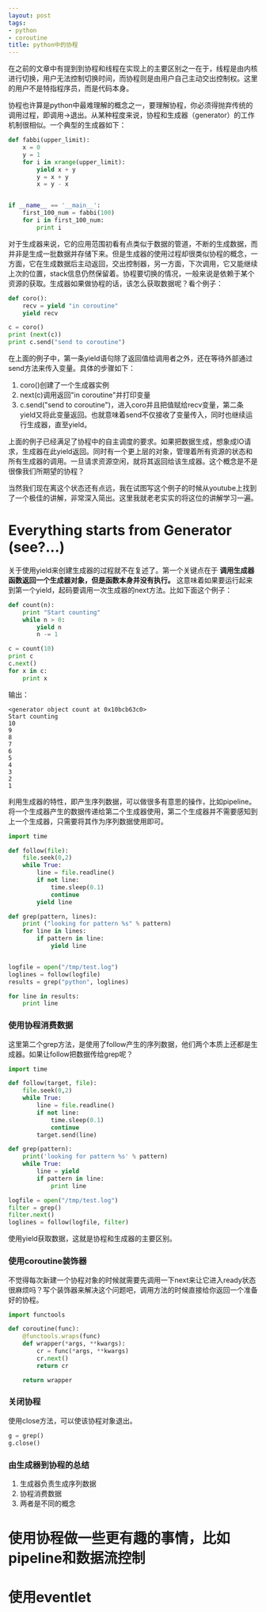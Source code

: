 ```yaml
---
layout: post
tags:
- python
- coroutine
title: python中的协程
---
```

在之前的文章中有提到到协程和线程在实现上的主要区别之一在于，线程是由内核进行切换，用户无法控制切换时间，而协程则是由用户自己主动交出控制权。这里的用户不是特指程序员，而是代码本身。

协程也许算是python中最难理解的概念之一，要理解协程，你必须得抛弃传统的调用过程，即调用->退出。从某种程度来说，协程和生成器（generator）的工作机制很相似。一个典型的生成器如下：

```python
def fabbi(upper_limit):
    x = 0
    y = 1
    for i in xrange(upper_limit):
        yield x + y
        y = x + y
        x = y - x


if __name__ == '__main__':
    first_100_num = fabbi(100)
    for i in first_100_num:
        print i
```

对于生成器来说，它的应用范围初看有点类似于数据的管道，不断的生成数据，而并非是生成一批数据并存储下来。但是生成器的使用过程却很类似协程的概念，一方面，它在生成数据后主动返回，交出控制器，另一方面，下次调用，它又能继续上次的位置，stack信息仍然保留着。协程要切换的情况，一般来说是依赖于某个资源的获取。生成器如果做协程的话，该怎么获取数据呢？看个例子：

```python
def coro():
    recv = yield "in coroutine"
    yield recv

c = coro()
print (next(c))
print c.send("send to coroutine")
```

在上面的例子中，第一条yield语句除了返回值给调用者之外，还在等待外部通过send方法来传入变量。具体的步骤如下：

1. coro()创建了一个生成器实例
2. next(c)调用返回"in coroutine"并打印变量
3. c.send("send to coroutine")，进入coro并且把值赋给recv变量，第二条yield又将此变量返回。也就意味着send不仅接收了变量传入，同时也继续运行生成器，直至yield。

上面的例子已经满足了协程中的自主调度的要求。如果把数据生成，想象成IO请求，生成器在此yield返回。同时有一个更上层的对象，管理着所有资源的状态和所有生成器的调用。一旦请求资源空闲，就将其返回给该生成器。这个概念是不是很像我们所期望的协程？

当然我们现在离这个状态还有点远，我在试图写这个例子的时候从youtube上找到了一个极佳的讲解，非常深入简出。这里我就老老实实的将这位的讲解学习一遍。

# Everything starts from Generator (see?...)
关于使用yield来创建生成器的过程就不在复述了。第一个关键点在于 **调用生成器函数返回一个生成器对象，但是函数本身并没有执行。** 这意味着如果要运行起来到第一个yield，起码要调用一次生成器的next方法。比如下面这个例子：

```python
def count(n):
    print "Start counting"
    while n > 0:
        yield n
        n -= 1

c = count(10)
print c
c.next()
for x in c:
    print x
```

输出：

```
<generator object count at 0x10bcb63c0>
Start counting
10
9
8
7
6
5
4
3
2
1
```

利用生成器的特性，即产生序列数据，可以做很多有意思的操作，比如pipeline。将一个生成器产生的数据传递给第二个生成器使用，第二个生成器并不需要感知到上一个生成器，只需要将其作为序列数据使用即可。

```python
import time

def follow(file):
    file.seek(0,2)
    while True:
        line = file.readline()
        if not line:
            time.sleep(0.1)
            continue
        yield line

def grep(pattern, lines):
    print ("looking for pattern %s" % pattern)
    for line in lines:
        if pattern in line:
            yield line


logfile = open("/tmp/test.log")
loglines = follow(logfile)
results = grep("python", loglines)

for line in results:
    print line
```


### 使用协程消费数据
这里第二个grep方法，是使用了follow产生的序列数据，他们两个本质上还都是生成器。如果让follow把数据传给grep呢？

```python
import time

def follow(target, file):
    file.seek(0,2)
    while True:
        line = file.readline()
        if not line:
            time.sleep(0.1)
            continue
        target.send(line)

def grep(pattern):
    print('looking for pattern %s' % pattern)
    while True:
        line = yield
        if pattern in line:
            print line

logfile = open("/tmp/test.log")
filter = grep()
filter.next()
loglines = follow(logfile, filter)

```


使用yield获取数据，这就是协程和生成器的主要区别。

### 使用coroutine装饰器
不觉得每次新建一个协程对象的时候就需要先调用一下next来让它进入ready状态很麻烦吗？写个装饰器来解决这个问题吧，调用方法的时候直接给你返回一个准备好的协程。

```python
import functools

def coroutine(func):
    @functools.wraps(func)
    def wrapper(*args, **kwargs):
        cr = func(*args, **kwargs)
        cr.next()
        return cr

    return wrapper
```

### 关闭协程
使用close方法，可以使该协程对象退出。

```python
g = grep()
g.close()
```

### 由生成器到协程的总结
1. 生成器负责生成序列数据
2. 协程消费数据
3. 两者是不同的概念

# 使用协程做一些更有趣的事情，比如pipeline和数据流控制


# 使用eventlet
